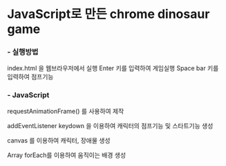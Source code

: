 # JavaScript로 만든 chrome dinosaur game

### - 실행방법
index.html 을 웹브라우저에서 실행
Enter 키를 입력하여 게임실행
Space bar 키를 입력하여 점프기능


### - JavaScript
requestAnimationFrame() 를 사용하여 제작

addEventListener keydown 을 이용하여 캐릭터의 점프기능 및 스타트기능 생성

canvas 를 이용하여 캐릭터, 장애물 생성

Array forEach를 이용하여 움직이는 배경 생성
